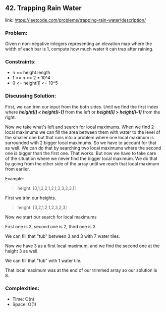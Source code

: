 ## 42. Trapping Rain Water

link: https://leetcode.com/problems/trapping-rain-water/description/

### Problem:

Given n non-negative integers representing an elevation map 
where the width of each bar is 1, compute how much water it 
can trap after raining.

### Constraints:

- n == height.length
- 1 <= n <= 2 * 10^4
- 0 <= height[i] <= 10^5

### Discussing Solution:

First, we can trim our input from the both sides. Until we find
the first index where ***height[i] < height[i-1]*** from 
the left or ***height[i] > height[i-1]*** from the right.

Now we take what's left and search for local maximums.
When we find 2 local maximums we can fill the area between them
with water to the level of the smaller one but that runs into 
a problem where one local maximum is surrounded with 2 bigger 
local maximums. So we have to account for that as well.
We can do that by searching two local maximums where the 
second one is bigger than the first one. That works. But now
we have to take care of the situation where we never find the
bigger local maximum. We do that by going from the other side
of the array until we reach that local maximum from earlier.

Example:

>height: [0,1,3,2,1,2,1,2,3,2,3,1]

First we trim our heights.

>height: [3,2,1,2,1,2,3,2,3]

Now we start our search for local maximums

First one is 3, second one is 2, third one is 3.

We can fill that "tub" between 3 and 3 with 7 water tiles.

Now we have 3 as a first local maximum, and we find the second
one at the height 3 as well.

We can fill that "tub" with 1 water tile.

That local maximum was at the end of our trimmed array so our 
solution is 8.


### Complexities:

- Time: O(n)
- Space: O(1)